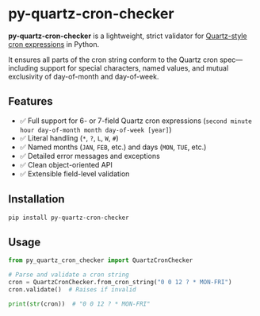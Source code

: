 # py-quartz-cron-checker

**py-quartz-cron-checker** is a lightweight, strict validator for [Quartz-style cron expressions](https://www.quartz-scheduler.org/documentation/quartz-2.3.0/tutorials/crontrigger.html) in Python.

It ensures all parts of the cron string conform to the Quartz cron spec—including support for special characters, named values, and mutual exclusivity of day-of-month and day-of-week.

## Features

- ✅ Full support for 6- or 7-field Quartz cron expressions (`second minute hour day-of-month month day-of-week [year]`)
- ✅ Literal handling (`*`, `?`, `L`, `W`, `#`)
- ✅ Named months (`JAN`, `FEB`, etc.) and days (`MON`, `TUE`, etc.)
- ✅ Detailed error messages and exceptions
- ✅ Clean object-oriented API
- ✅ Extensible field-level validation

## Installation

```bash
pip install py-quartz-cron-checker
```

## Usage

```python
from py_quartz_cron_checker import QuartzCronChecker

# Parse and validate a cron string
cron = QuartzCronChecker.from_cron_string("0 0 12 ? * MON-FRI")
cron.validate()  # Raises if invalid

print(str(cron))  # "0 0 12 ? * MON-FRI"
```